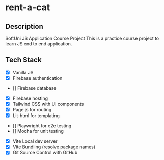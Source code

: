 # rent-a-cat

## Description
SoftUni JS Application Course Project
This is a practice course project to learn JS end to end application.

## Tech Stack
- [X] Vanilla JS
- [X] Firebase authentication
- [] Firebase database
- [X] Firebase hosting
- [X] Tailwind CSS with UI components
- [X] Page.js for routing
- [X] Lit-html for templating
- [] Playwright for e2e testing
- [] Mocha for unit testing
- [X] Vite Local dev server
- [X] Vite Bundling (resolve package names)
- [X] Git Source Control with GitHub

##

